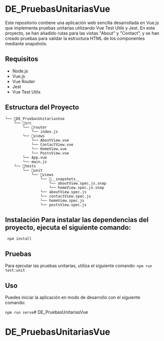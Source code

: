 # DE_PruebasUnitariasVue

Este repositorio contiene una aplicación web sencilla desarrollada en Vue.js que implementa pruebas unitarias utilizando Vue Test Utils y Jest. En este proyecto, se han añadido rutas para las vistas "About" y "Contact", y se han creado pruebas para validar la estructura HTML de los componentes mediante snapshots.

## Requisitos
- Node.js
- Vue.js
- Vue Router
- Jest
- Vue Test Utils

## Estructura del Proyecto
```
└── 📁DE_PruebasUnitariasVue
    └── 📁src
        └── 📁router
            └── index.js
        └── 📁views
            └── AboutView.vue
            └── ContactView.vue
            └── HomeView.vue
            └── PostsView.vue
        └── App.vue
        └── main.js
    └── 📁tests
        └── 📁unit
            └── 📁views
                └── 📁__snapshots__
                    └── aboutView.spec.js.snap
                    └── homeView.spec.js.snap
                └── aboutView.spec.js
                └── contactView.spec.js
                └── homeView.spec.js
                └── postsView.spec.js
```

## Instalación Para instalar las dependencias del proyecto, ejecuta el siguiente comando:  
` npm install`

## Pruebas

Para ejecutar las pruebas unitarias, utiliza el siguiente comando:
`npm run test:unit`

## Uso

Puedes iniciar la aplicación en modo de desarrollo con el siguiente comando:

`npm run serve`# DE_PruebasUnitariasVue
# DE_PruebasUnitariasVue
